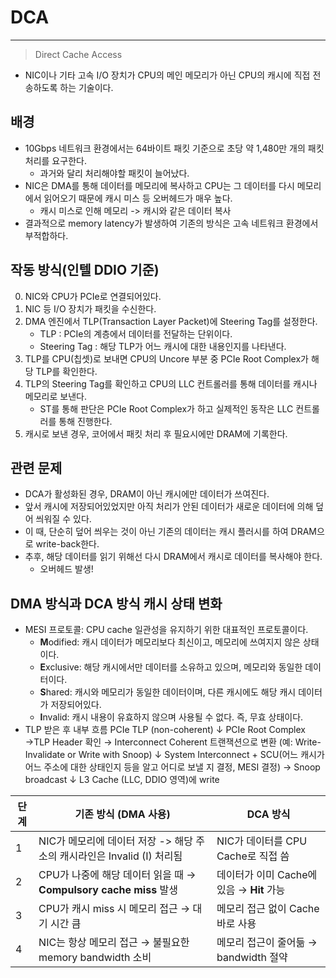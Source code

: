 # DCA
---
> Direct Cache Access
- NIC이나 기타 고속 I/O 장치가 CPU의 메인 메모리가 아닌 CPU의 캐시에 직접 전송하도록 하는 기술이다.
## 배경
- 10Gbps 네트워크 환경에서는 64바이트 패킷 기준으로 초당 약 1,480만 개의 패킷 처리를 요구한다.
	- 과거와 달리 처리해야할 패킷이 늘어났다.
- NIC은 DMA를 통해 데이터를 메모리에 복사하고 CPU는 그 데이터를 다시 메모리에서 읽어오기 때문에 캐시 미스 등 오버헤드가 매우 높다.
	- 캐시 미스로 인해 메모리 -> 캐시와 같은 데이터 복사
- 결과적으로 memory latency가 발생하여 기존의 방식은 고속 네트워크 환경에서 부적합하다.

## 작동 방식(인텔 DDIO 기준)
0. NIC와 CPU가 PCIe로 연결되어있다.
1. NIC 등 I/O 장치가 패킷을 수신한다.
2. DMA 엔진에서 TLP(Transaction Layer Packet)에 Steering Tag를 설정한다.
	- TLP : PCIe의 계층에서 데이터를 전달하는 단위이다.
	- Steering Tag : 해당 TLP가 어느 캐시에 대한 내용인지를 나타낸다.
3. TLP를 CPU(칩셋)로 보내면 CPU의 Uncore 부분 중 PCIe Root Complex가 해당 TLP를 확인한다.
4. TLP의 Steering Tag를 확인하고 CPU의 LLC 컨트롤러를 통해 데이터를 캐시나 메모리로 보낸다.  
	- ST를 통해 판단은 PCIe Root Complex가 하고 실제적인 동작은 LLC 컨트롤러를 통해 진행한다.
5. 캐시로 보낸 경우, 코어에서 패킷 처리 후 필요시에만 DRAM에 기록한다.

## 관련 문제
- DCA가 활성화된 경우, DRAM이 아닌 캐시에만 데이터가 쓰여진다.
- 앞서 캐시에 저장되어있었지만 아직 처리가 안된 데이터가 새로운 데이터에 의해 덮어 씌워질 수 있다.
- 이 때, 단순히 덮어 씌우는 것이 아닌 기존의 데이터는 캐시 플러시를 하여 DRAM으로 write-back한다.
- 추후, 해당 데이터를 읽기 위해선 다시 DRAM에서 캐시로 데이터를 복사해야 한다.
	- 오버헤드 발생!

## DMA 방식과 DCA 방식 캐시 상태 변화
- MESI 프로토콜: CPU cache 일관성을 유지하기 위한 대표적인 프로토콜이다.
    - **M**odified: 캐시 데이터가 메모리보다 최신이고, 메모리에 쓰여지지 않은 상태이다.
    - **E**xclusive: 해당 캐시에서만 데이터를 소유하고 있으며, 메모리와 동일한 데이터이다.
    - **S**hared: 캐시와 메모리가 동일한 데이터이며, 다른 캐시에도 해당 캐시 데이터가 저장되어있다.
    - **I**nvalid: 캐시 내용이 유효하지 않으며 사용될 수 없다. 즉, 무효 상태이다.
- TLP 받은 후 내부 흐름
	PCIe TLP (non-coherent)
		  ↓
	PCIe Root Complex
	  →TLP Header 확인
	  → Interconnect Coherent 트랜잭션으로 변환
	     (예: Write-Invalidate or Write with Snoop)
		  ↓
	System Interconnect + SCU(어느 캐시가 어느 주소에 대한 상태인지 등을 알고 어디로 보낼 지 결정, MESI 결정)
	  → Snoop broadcast
		  ↓
	L3 Cache (LLC, DDIO 영역)에 write

| 단계  | 기존 방식 (DMA 사용)                                      | DCA 방식                         |
| --- | --------------------------------------------------- | ------------------------------ |
| 1   | NIC가 메모리에 데이터 저장 -> 해당 주소의 캐시라인은 Invalid (I) 처리됨    | NIC가 데이터를 CPU Cache로 직접 씀      |
| 2   | CPU가 나중에 해당 데이터 읽을 때 → **Compulsory cache miss** 발생 | 데이터가 이미 Cache에 있음 → **Hit** 가능 |
| 3   | CPU가 캐시 miss 시 메모리 접근 → 대기 시간 큼                     | 메모리 접근 없이 Cache 바로 사용          |
| 4   | NIC는 항상 메모리 접근 → 불필요한 memory bandwidth 소비           | 메모리 접근이 줄어듦 → bandwidth 절약     |

